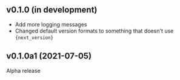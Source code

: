v0.1.0 (in development)
-----------------------
- Add more logging messages
- Changed default version formats to something that doesn't use
  `{next_version}`

v0.1.0a1 (2021-07-05)
---------------------
Alpha release
